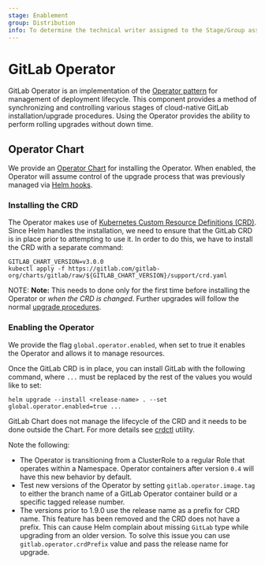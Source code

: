 ```yaml
---
stage: Enablement
group: Distribution
info: To determine the technical writer assigned to the Stage/Group associated with this page, see https://about.gitlab.com/handbook/engineering/ux/technical-writing/#designated-technical-writers
---
```


# GitLab Operator

GitLab Operator is an implementation of the [Operator pattern](https://coreos.com/blog/introducing-operators.html)
for management of deployment lifecycle. This component provides a method of synchronizing and controlling various
stages of cloud-native GitLab installation/upgrade procedures. Using the Operator provides the ability to perform
rolling upgrades without down time.

## Operator Chart

We provide an [Operator Chart](https://gitlab.com/gitlab-org/charts/gitlab/tree/master/charts/gitlab/charts/operator)
for installing the Operator. When enabled, the Operator will assume control of the upgrade process that was previously
managed via [Helm hooks](https://helm.sh/docs/topics/charts_hooks/).

### Installing the CRD

The Operator makes use of [Kubernetes Custom Resource Definitions (CRD)](https://kubernetes.io/docs/concepts/extend-kubernetes/api-extension/custom-resources/#customresourcedefinitions).
Since Helm handles the installation, we need to ensure that the GitLab CRD is in place prior to attempting to use it.
In order to do this, we have to install the CRD with a separate command:

```shell
GITLAB_CHART_VERSION=v3.0.0
kubectl apply -f https://gitlab.com/gitlab-org/charts/gitlab/raw/${GITLAB_CHART_VERSION}/support/crd.yaml
```

NOTE: **Note:**
This needs to done only for the first time before installing the Operator or _when the CRD is changed_.
Further upgrades will follow the normal [upgrade procedures](upgrade.md).

### Enabling the Operator

We provide the flag `global.operator.enabled`, when set to true it enables the Operator and allows it to manage
resources.

Once the GitLab CRD is in place, you can install GitLab with the following command, where `...` must be replaced by
the rest of the values you would like to set:

```shell
helm upgrade --install <release-name> . --set global.operator.enabled=true ...
```

GitLab Chart does not manage the lifecycle of the CRD and it needs to be done outside the Chart. For more details see
[crdctl](crdctl.md) utility.

Note the following:

- The Operator is transitioning from a ClusterRole to a regular Role that operates within a
  Namespace. Operator containers after version `0.4` will have this new behavior by default.
- Test new versions of the Operator by setting `gitlab.operator.image.tag` to either the branch name
  of a GitLab Operator container build or a specific tagged release number.
- The versions prior to 1.9.0 use the release name as a prefix for CRD name. This feature has been
  removed and the CRD does not have a prefix. This can cause Helm complain about missing `GitLab`
  type while upgrading from an older version. To solve this issue you can use
  `gitlab.operator.crdPrefix` value and pass the release name for upgrade.
